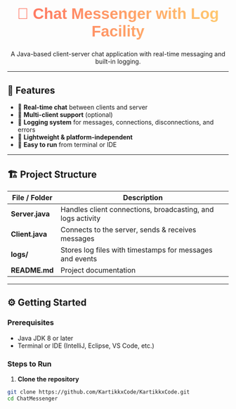 

<h1 align="center" style="font-family: 'Poppins', sans-serif; font-weight: 800; font-size: 2.5em; background: linear-gradient(90deg, #ff6f61, #ffcc70); -webkit-background-clip: text; -webkit-text-fill-color: transparent;">
  💬 Chat Messenger with Log Facility
</h1>

<p align="center">
  A Java-based client-server chat application with real-time messaging and built-in logging.
</p>

---

## 🚀 Features

- 🔹 **Real-time chat** between clients and server  
- 🔹 **Multi-client support** (optional)  
- 🔹 **Logging system** for messages, connections, disconnections, and errors  
- 🔹 **Lightweight & platform-independent**  
- 🔹 **Easy to run** from terminal or IDE  

---

## 🏗️ Project Structure

| File / Folder         | Description                                                                 |
|----------------------|-----------------------------------------------------------------------------|
| **Server.java**       | Handles client connections, broadcasting, and logs activity                |
| **Client.java**       | Connects to the server, sends & receives messages                         |
| **logs/**             | Stores log files with timestamps for messages and events                  |
| **README.md**         | Project documentation                                                      |

---

## ⚙️ Getting Started

### Prerequisites
- Java JDK 8 or later  
- Terminal or IDE (IntelliJ, Eclipse, VS Code, etc.)  

### Steps to Run

1. **Clone the repository**  

```bash
git clone https://github.com/KartikkxCode/KartikkxCode.git
cd ChatMessenger
